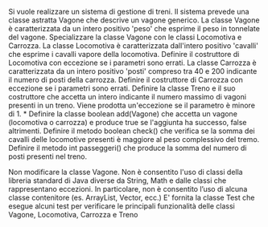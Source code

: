 Si vuole realizzare un sistema di gestione di treni.
Il sistema prevede una classe astratta Vagone che descrive un vagone
generico. La classe Vagone è caratterizzata da un intero positivo 'peso'
che esprime il peso in tonnelate del vagone.
Specializzare la classe Vagone con le classi Locomotiva e Carrozza.
 La classe Locomotiva è caratterizzata dall'intero positivo 'cavalli' che esprime
i cavalli vapore della locomotiva. Definire il costruttore di Locomotiva
con eccezione se i parametri sono errati.
La classe Carrozza è caratterizzata
da un intero positivo 'posti' compreso tra 40 e 200 indicante il numero di posti
della carrozza. Definire il costruttore di Carrozza con eccezione se i
parametri sono errati.
Definire la classe Treno e il suo costruttore
che accetta un intero indicante il numero massimo di vagoni presenti in
un treno. Viene prodotta un'eccezione se il parametro è minore di 1.
*
Definire la classe boolean add(Vagone) che accetta un vagone
(locomotiva o carrozza) e produce true se l'aggiunta ha successo, false
altrimenti.
 Definire il metodo boolean check() che verifica se la somma
dei cavalli delle locomotive presenti è maggiore al peso
complessivo del tremo.
 Definire il metodo int passeggeri() che produce
la somma del numero di posti presenti nel treno.

Non modificare la classe Vagone.
Non è consentito l'uso di classi della libreria standard di Java diverse da String,
Math e dalle classi che rappresentano eccezioni. In particolare, non è consentito
l’uso di alcuna classe contenitore (es. ArrayList, Vector, ecc.)
E' fornita la classe Test che esegue alcuni test per verificare le principali
funzionalità delle classi Vagone, Locomotiva, Carrozza e Treno